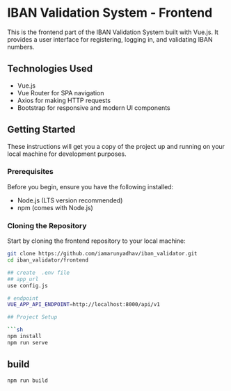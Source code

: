 # IBAN Validation System - Frontend

This is the frontend part of the IBAN Validation System built with Vue.js. It provides a user interface for registering, logging in, and validating IBAN numbers.

## Technologies Used

- Vue.js
- Vue Router for SPA navigation
- Axios for making HTTP requests
- Bootstrap for responsive and modern UI components

## Getting Started

These instructions will get you a copy of the project up and running on your local machine for development purposes.

### Prerequisites

Before you begin, ensure you have the following installed:
- Node.js (LTS version recommended)
- npm (comes with Node.js)

### Cloning the Repository

Start by cloning the frontend repository to your local machine:

```bash
git clone https://github.com/iamarunyadhav/iban_validator.git
cd iban_validator/frontend

## create  .env file
## app_url
use config.js

# endpoint
VUE_APP_API_ENDPOINT=http://localhost:8000/api/v1

## Project Setup

```sh
npm install
npm run serve

```

## build 
```sh
npm run build
```




